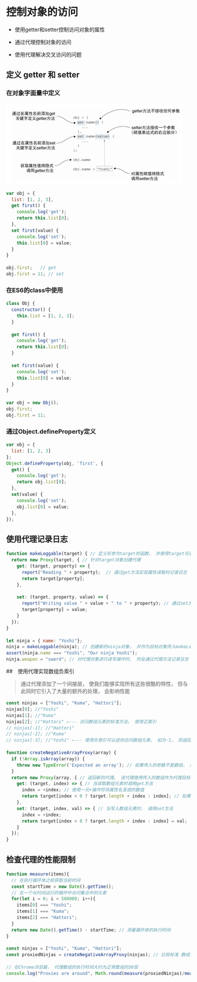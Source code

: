 <!--
 * @Author: tim
 * @Date: 2020-10-28 09:23:03
 * @LastEditors: tim
 * @LastEditTime: 2020-10-28 10:46:51
 * @Description: 
-->
# 控制对象的访问

* 使用getter和setter控制访问对象的属性  

* 通过代理控制对象的访问

* 使用代理解决交叉访问的问题

## 定义 getter 和 setter

### 在对象字面量中定义

![getter&setter属性](./imgs/getter&setter属性.png)

``` js
var obj = {
  list: [1, 2, 3],
  get first() {
    console.log('get');
    return this.list[0];
  },
  set first(value) {
    console.log('set');
    this.list[0] = value;
  }
}

obj.first;   // get 
obj.first = 11; // set 
```

### 在ES6的class中使用

``` js
class Obj {
  constructor() {
    this.list = [1, 2, 3];
  }

  get first() {
    console.log('get');
    return this.list[0];
  }
  
  set first(value) {
    console.log('set');
    this.list[0] = value;
  }
}

var obj = new Obj();
obj.first;
obj.first = 11;
``` 

### 通过Object.defineProperty定义

``` js
var obj = {
  list: [1, 2, 3]
};
Object.defineProperty(obj, 'first', {
  get() {
    console.log('get');
    return obj.list[0];
  },
  set(value) {
    console.log('set');
    obj.list[0] = value;
  },
});
```

## 使用代理记录日志

``` js
function makeLoggable(target) { // 定义形参为target的函数， 并使得target可以记录日志
  return new Proxy(target, { // 针对target对象创建代理
    get: (target, property) => {
      report("Reading " + property);  // 通过get方法实现属性读取时记录日志
      return target[property];
    }, 

    set: (target, property, value) => {
      report("Writing value " + value + " to " + property); // 通过set方法实现属性赋值时记录日志
      target[property] = value; 
    }
  });
} 

let ninja = { name: "Yoshi"};
ninja = makeLoggable(ninja); // 创建新的ninja对象， 并作为目标对象传入makeLoggable方法， 使其可以记录日志
assert(ninja.name === "Yoshi", "Our ninja Yoshi");
ninja.weapon = "sword"; // 对代理对象进行读写操作时， 均会通过代理方法记录日志
```

##　使用代理实现数组负索引
> 通过代理添加了一个间接层， 使我们能够实现所有这些很酷的特性， 但与此同时它引入了大量的额外的处理， 会影响性能

``` js
const ninjas = ["Yoshi", "Kuma", "Hattori"];
ninjas[0]; //"Yoshi"
ninjas[1]; //"Kuma"
ninjas[2]; //"Hattori" ⇽--- 访问数组元素的标准方法， 使用正索引
// ninjas[-1]; //"Hattori"
// ninjas[-2]; //"Kuma"
// ninjas[-3]; //"Yoshi" ⇽--- 使用负索引可以逆向访问数组元素， 如为-1， 则返回最后一项数组元素

function createNegativeArrayProxy(array) {
  if (!Array.isArray(array)) {
    throw new TypeError('Expected an array'); // 如果传入的参数不是数组， 则抛出异常
  }
  return new Proxy(array, { // 返回新的代理。 该代理使用传入的数组作为代理目标
    get: (target, index) => { // 当读取数组元素时调用get方法
      index = +index; // 使用一元+操作符将属性名变成的数值
      return target[index < 0 ? target.length + index : index]; // 如果访问的是负向索引， 则逆向访问数组。 如果访问的是正向索引， 则正常访问数组
    },
    set: (target, index, val) => { // 当写入数组元素时， 调用set方法
      index = +index;
      return target[index < 0 ? target.length + index : index] = val;
    }
  });
}
```

## 检查代理的性能限制

``` js
function measure(items){
  // 在执行循环体之前获取当前时间
  const startTime = new Date().getTime(); 
  // 在一个长时间运行的循环中访问集合中的元素
  for(let i = 0; i < 500000; i++){
    items[0] === "Yoshi";
    items[1] === "Kuma";
    items[2] === "Hattori";
  }
  return new Date().getTime() - startTime; // 测量循环体的执行时间
} 

const ninjas = ["Yoshi", "Kuma", "Hattori"];
const proxiedNinjas = createNegativeArrayProxy(ninjas); // 比较标准 数组访问和通过代理访问的执行时间差异

// 在Chrome浏览器， 代理数组的执行时间大约为正常数组的30倍
console.log("Proxies are around", Math.round(measure(proxiedNinjas)/measure(ninjas))); // 创建标准数组和代理数组
```


